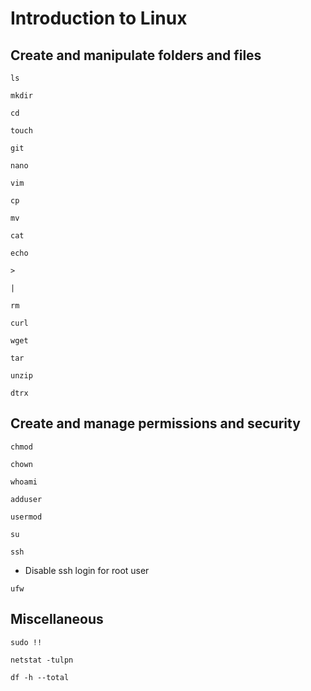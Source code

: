 # Introduction to Linux

## Create and manipulate folders and files

`ls`

`mkdir`

`cd`

`touch`

`git`

`nano`

`vim`

`cp`

`mv`

`cat`

`echo`

`>`

`|`

`rm`

`curl`

`wget`

`tar`

`unzip`

`dtrx`

## Create and manage permissions and security

`chmod`

`chown`

`whoami`

`adduser`

`usermod`

`su`

`ssh`

* Disable ssh login for root user

`ufw`

## Miscellaneous

`sudo !!`

`netstat -tulpn`

`df -h --total`


